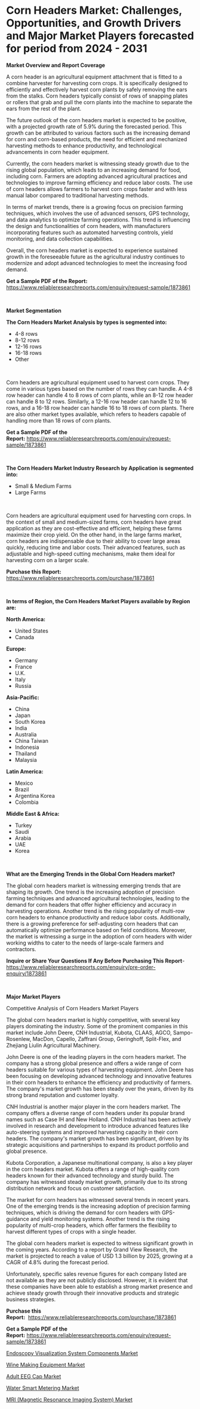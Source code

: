 <p><h1>Corn Headers Market: Challenges, Opportunities, and Growth Drivers and Major Market Players forecasted for period from 2024 - 2031</h1></p><p><strong>Market Overview and Report Coverage</strong></p>
<p><p>A corn header is an agricultural equipment attachment that is fitted to a combine harvester for harvesting corn crops. It is specifically designed to efficiently and effectively harvest corn plants by safely removing the ears from the stalks. Corn headers typically consist of rows of snapping plates or rollers that grab and pull the corn plants into the machine to separate the ears from the rest of the plant.</p><p>The future outlook of the corn headers market is expected to be positive, with a projected growth rate of 5.9% during the forecasted period. This growth can be attributed to various factors such as the increasing demand for corn and corn-based products, the need for efficient and mechanized harvesting methods to enhance productivity, and technological advancements in corn header equipment.</p><p>Currently, the corn headers market is witnessing steady growth due to the rising global population, which leads to an increasing demand for food, including corn. Farmers are adopting advanced agricultural practices and technologies to improve farming efficiency and reduce labor costs. The use of corn headers allows farmers to harvest corn crops faster and with less manual labor compared to traditional harvesting methods.</p><p>In terms of market trends, there is a growing focus on precision farming techniques, which involves the use of advanced sensors, GPS technology, and data analytics to optimize farming operations. This trend is influencing the design and functionalities of corn headers, with manufacturers incorporating features such as automated harvesting controls, yield monitoring, and data collection capabilities.</p><p>Overall, the corn headers market is expected to experience sustained growth in the foreseeable future as the agricultural industry continues to modernize and adopt advanced technologies to meet the increasing food demand.</p></p>
<p><strong>Get a Sample PDF of the Report:</strong> <a href="https://www.reliableresearchreports.com/enquiry/request-sample/1873861">https://www.reliableresearchreports.com/enquiry/request-sample/1873861</a></p>
<p>&nbsp;</p>
<p><strong>Market Segmentation</strong></p>
<p><strong>The Corn Headers Market Analysis by types is segmented into:</strong></p>
<p><ul><li>4-8 rows</li><li>8-12 rows</li><li>12-16 rows</li><li>16-18 rows</li><li>Other</li></ul></p>
<p>&nbsp;</p>
<p><p>Corn headers are agricultural equipment used to harvest corn crops. They come in various types based on the number of rows they can handle. A 4-8 row header can handle 4 to 8 rows of corn plants, while an 8-12 row header can handle 8 to 12 rows. Similarly, a 12-16 row header can handle 12 to 16 rows, and a 16-18 row header can handle 16 to 18 rows of corn plants. There are also other market types available, which refers to headers capable of handling more than 18 rows of corn plants.</p></p>
<p><strong>Get a Sample PDF of the Report:</strong>&nbsp;<a href="https://www.reliableresearchreports.com/enquiry/request-sample/1873861">https://www.reliableresearchreports.com/enquiry/request-sample/1873861</a></p>
<p>&nbsp;</p>
<p><strong>The Corn Headers Market Industry Research by Application is segmented into:</strong></p>
<p><ul><li>Small & Medium Farms</li><li>Large Farms</li></ul></p>
<p>&nbsp;</p>
<p><p>Corn headers are agricultural equipment used for harvesting corn crops. In the context of small and medium-sized farms, corn headers have great application as they are cost-effective and efficient, helping these farms maximize their crop yield. On the other hand, in the large farms market, corn headers are indispensable due to their ability to cover large areas quickly, reducing time and labor costs. Their advanced features, such as adjustable and high-speed cutting mechanisms, make them ideal for harvesting corn on a larger scale.</p></p>
<p><strong>Purchase this Report:</strong>&nbsp; <a href="https://www.reliableresearchreports.com/purchase/1873861">https://www.reliableresearchreports.com/purchase/1873861</a></p>
<p>&nbsp;</p>
<p><strong>In terms of Region, the Corn Headers Market Players available by Region are:</strong></p>
<p>
    <p> <strong> North America: </strong>
        <ul>
            <li>United States</li>
            <li>Canada</li>
        </ul>
        </p> 
    <p> <strong> Europe: </strong>
        <ul>
            <li>Germany</li>
            <li>France</li>
            <li>U.K.</li>
            <li>Italy</li>
            <li>Russia</li>
        </ul>
        </p> 
    <p> <strong> Asia-Pacific: </strong>
        <ul>
            <li>China</li>
            <li>Japan</li>
            <li>South Korea</li>
            <li>India</li>
            <li>Australia</li>
            <li>China Taiwan</li>
            <li>Indonesia</li>
            <li>Thailand</li>
            <li>Malaysia</li>
        </ul>
        </p> 
    <p> <strong> Latin America: </strong>
        <ul>
            <li>Mexico</li>
            <li>Brazil</li>
            <li>Argentina Korea</li>
            <li>Colombia</li>
        </ul>
        </p> 
    <p> <strong> Middle East & Africa: </strong>
        <ul>
            <li>Turkey</li>
            <li>Saudi</li>
            <li>Arabia</li>
            <li>UAE</li>
            <li>Korea</li>
        </ul>
    </p>
    </p>
<p>&nbsp;</p>
<p><strong>What are the Emerging Trends in the Global Corn Headers market?</strong></p>
<p><p>The global corn headers market is witnessing emerging trends that are shaping its growth. One trend is the increasing adoption of precision farming techniques and advanced agricultural technologies, leading to the demand for corn headers that offer higher efficiency and accuracy in harvesting operations. Another trend is the rising popularity of multi-row corn headers to enhance productivity and reduce labor costs. Additionally, there is a growing preference for self-adjusting corn headers that can automatically optimize performance based on field conditions. Moreover, the market is witnessing a surge in the adoption of corn headers with wider working widths to cater to the needs of large-scale farmers and contractors.</p></p>
<p><strong>Inquire or Share Your Questions If Any Before Purchasing This Report</strong>- <a href="https://www.reliableresearchreports.com/enquiry/pre-order-enquiry/1873861">https://www.reliableresearchreports.com/enquiry/pre-order-enquiry/1873861</a></p>
<p>&nbsp;</p>
<p><strong>Major Market Players</strong></p>
<p><p>Competitive Analysis of Corn Headers Market Players</p><p>The global corn headers market is highly competitive, with several key players dominating the industry. Some of the prominent companies in this market include John Deere, CNH Industrial, Kubota, CLAAS, AGCO, Sampo-Rosenlew, MacDon, Capello, Zaffrani Group, Geringhoff, Split-Flex, and Zhejiang Liulin Agricultural Machinery.</p><p>John Deere is one of the leading players in the corn headers market. The company has a strong global presence and offers a wide range of corn headers suitable for various types of harvesting equipment. John Deere has been focusing on developing advanced technology and innovative features in their corn headers to enhance the efficiency and productivity of farmers. The company's market growth has been steady over the years, driven by its strong brand reputation and customer loyalty.</p><p>CNH Industrial is another major player in the corn headers market. The company offers a diverse range of corn headers under its popular brand names such as Case IH and New Holland. CNH Industrial has been actively involved in research and development to introduce advanced features like auto-steering systems and improved harvesting capacity in their corn headers. The company's market growth has been significant, driven by its strategic acquisitions and partnerships to expand its product portfolio and global presence.</p><p>Kubota Corporation, a Japanese multinational company, is also a key player in the corn headers market. Kubota offers a range of high-quality corn headers known for their advanced technology and sturdy build. The company has witnessed steady market growth, primarily due to its strong distribution network and focus on customer satisfaction.</p><p>The market for corn headers has witnessed several trends in recent years. One of the emerging trends is the increasing adoption of precision farming techniques, which is driving the demand for corn headers with GPS-guidance and yield monitoring systems. Another trend is the rising popularity of multi-crop headers, which offer farmers the flexibility to harvest different types of crops with a single header.</p><p>The global corn headers market is expected to witness significant growth in the coming years. According to a report by Grand View Research, the market is projected to reach a value of USD 1.3 billion by 2025, growing at a CAGR of 4.8% during the forecast period.</p><p>Unfortunately, specific sales revenue figures for each company listed are not available as they are not publicly disclosed. However, it is evident that these companies have been able to establish a strong market presence and achieve steady growth through their innovative products and strategic business strategies.</p></p>
<p><strong>Purchase this Report:</strong>&nbsp;&nbsp;<a href="https://www.reliableresearchreports.com/purchase/1873861">https://www.reliableresearchreports.com/purchase/1873861</a></p>
<p></p>
<p><strong>Get a Sample PDF of the Report:</strong>&nbsp;<a href="https://www.reliableresearchreports.com/enquiry/request-sample/1873861">https://www.reliableresearchreports.com/enquiry/request-sample/1873861</a></p>
<p><p><a href="https://medium.com/@peterm12562/endoscopy-visualization-system-components-market-insights-into-market-cagr-market-trends-and-94344fa973cc">Endoscopy Visualization System Components Market</a></p><p><a href="https://github.com/kuntayevaz/Market-Research-Report-List-2/blob/main/wine-making-equipment-market.md">Wine Making Equipment Market</a></p><p><a href="https://medium.com/@peterm12562/adult-eeg-cap-market-the-key-to-successful-business-strategy-forecast-till-2030-cb11e3e828ea">Adult EEG Cap Market</a></p><p><a href="https://github.com/Krish2023na/Market-Research-Report-List-2/blob/main/water-smart-metering-market.md">Water Smart Metering Market</a></p><p><a href="https://medium.com/@peterm12562/mri-magnetic-resonance-imaging-system-market-share-evolution-and-market-growth-trends-2023-2030-86ae151b2cf1">MRI (Magnetic Resonance Imaging System) Market</a></p></p>